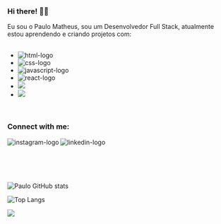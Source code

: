 ### Hi there! 👋:rocket:

Eu sou o Paulo Matheus, sou um Desenvolvedor Full Stack, atualmente estou aprendendo e criando projetos com:
<br>
<br>
  - <img src="https://img.shields.io/badge/HTML5-E34F26?style=for-the-badge&logo=html5&logoColor=white" alt="html-logo"/>
  - <img src="https://img.shields.io/badge/CSS3-1572B6?style=for-the-badge&logo=css3&logoColor=white" alt="css-logo"/> 
  - <img src="https://img.shields.io/badge/JavaScript-F7DF1E?style=for-the-badge&logo=javascript&logoColor=black" alt="javascript-logo"/>
  - <img src="https://img.shields.io/badge/React-20232A?style=for-the-badge&logo=react&logoColor=61DAFB" alt="react-logo"/>
  - <img src="https://img.shields.io/badge/Node%20js-339933?style=for-the-badge&logo=nodedotjs&logoColor=white" />
  - <img src="https://img.shields.io/badge/Express%20js-000000?style=for-the-badge&logo=express&logoColor=white" />
  <br>
  
  ### Connect with me:
  
  <p>
  <a href="https://www.instagram.com/paulllomatheus/">
  <img align="left" alt="instagram-logo" src="https://img.shields.io/badge/Instagram-E4405F?style=for-the-badge&logo=instagram&logoColor=white"/>
  </a>
  <a href="https://www.linkedin.com/in/paulo-matheus-santos-veloso-31a62a198/">
  <img align="left" alt="linkedin-logo" src="https://img.shields.io/badge/LinkedIn-0077B5?style=for-the-badge&logo=linkedin&logoColor=white"/>
  </a>
  </p>
  
  <br>
  <br>
  <br>
  <br>
  <br>
  
  ![Paulo GitHub stats](https://github-readme-stats.vercel.app/api?username=paulllomatheus&show_icons=true&theme=chartreuse-dark)
 
  ![Top Langs](https://github-readme-stats.vercel.app/api/top-langs/?username=paulllomatheus&theme=chartreuse-dark)
  
  ![](https://komarev.com/ghpvc/?username=your-github-paulllomatheus&color=brightgreen)
  
  
